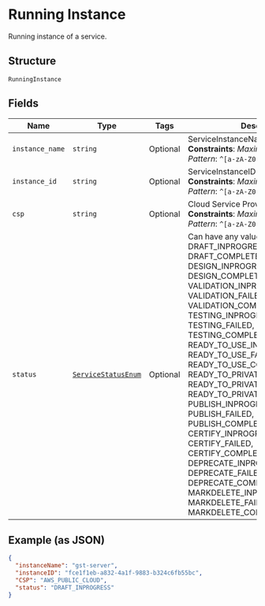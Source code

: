 
# Running Instance

Running instance of a service.

## Structure

`RunningInstance`

## Fields

| Name | Type | Tags | Description |
|  --- | --- | --- | --- |
| `instance_name` | `string` | Optional | ServiceInstanceName<br>**Constraints**: *Maximum Length*: `100`, *Pattern*: `^[a-zA-Z0-9\-_]+$` |
| `instance_id` | `string` | Optional | ServiceInstanceID<br>**Constraints**: *Maximum Length*: `100`, *Pattern*: `^[a-zA-Z0-9\-_]+$` |
| `csp` | `string` | Optional | Cloud Service Provider<br>**Constraints**: *Maximum Length*: `100`, *Pattern*: `^[a-zA-Z0-9\-_]+$` |
| `status` | [`ServiceStatusEnum`](../../doc/models/service-status-enum.md) | Optional | Can have any value as - DRAFT_INPROGRESS, DRAFT_COMPLETE, DESIGN_INPROGRESS, DESIGN_FAILED, DESIGN_COMPLETED, VALIDATION_INPROGRESS,  VALIDATION_FAILED, VALIDATION_COMPLETED, TESTING_INPROGRESS, TESTING_FAILED, TESTING_COMPLETED, READY_TO_USE_INPROGRESS, READY_TO_USE_FAILED, READY_TO_USE_COMPLETED, READY_TO_PRIVATE_USE_INPROGRESS, READY_TO_PRIVATE_USE_FAILED, READY_TO_PRIVATE_USE_COMPLETED,  PUBLISH_INPROGRESS,  PUBLISH_FAILED,  PUBLISH_COMPLETED,  CERTIFY_INPROGRESS,  CERTIFY_FAILED, CERTIFY_COMPLETED, DEPRECATE_INPROGRESS,  DEPRECATE_FAILED, DEPRECATE_COMPLETED, MARKDELETE_INPROGRESS, MARKDELETE_FAILED, MARKDELETE_COMPLETED. |

## Example (as JSON)

```json
{
  "instanceName": "gst-server",
  "instanceID": "fce1f1eb-a832-4a1f-9883-b324c6fb55bc",
  "CSP": "AWS_PUBLIC_CLOUD",
  "status": "DRAFT_INPROGRESS"
}
```

